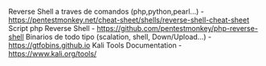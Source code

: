  Reverse Shell a traves de comandos (php,python,pearl...) - https://pentestmonkey.net/cheat-sheet/shells/reverse-shell-cheat-sheet
 Script php Reverse Shell -                                 https://github.com/pentestmonkey/php-reverse-shell
 Binarios de todo tipo (scalation, shell, Down/Upload...) - https://gtfobins.github.io
 Kali Tools Documentation -                                 https://www.kali.org/tools/
